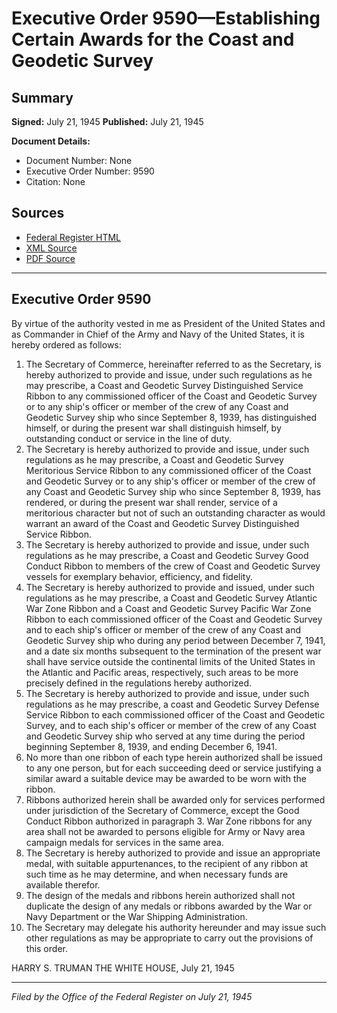 # Executive Order 9590—Establishing Certain Awards for the Coast and Geodetic Survey

## Summary

**Signed:** July 21, 1945
**Published:** July 21, 1945

**Document Details:**
- Document Number: None
- Executive Order Number: 9590
- Citation: None

## Sources
- [Federal Register HTML](https://www.presidency.ucsb.edu/documents/executive-order-9590-establishing-certain-awards-for-the-coast-and-geodetic-survey)
- [XML Source](None)
- [PDF Source](None)

---

## Executive Order 9590

By virtue of the authority vested in me as President of the United States and as Commander in Chief of the Army and Navy of the United States, it is hereby ordered as follows:
1. The Secretary of Commerce, hereinafter referred to as the Secretary, is hereby authorized to provide and issue, under such regulations as he may prescribe, a Coast and Geodetic Survey Distinguished Service Ribbon to any commissioned officer of the Coast and Geodetic Survey or to any ship's officer or member of the crew of any Coast and Geodetic Survey ship who since September 8, 1939, has distinguished himself, or during the present war shall distinguish himself, by outstanding conduct or service in the line of duty.
2. The Secretary is hereby authorized to provide and issue, under such regulations as he may prescribe, a Coast and Geodetic Survey Meritorious Service Ribbon to any commissioned officer of the Coast and Geodetic Survey or to any ship's officer or member of the crew of any Coast and Geodetic Survey ship who since September 8, 1939, has rendered, or during the present war shall render, service of a meritorious character but not of such an outstanding character as would warrant an award of the Coast and Geodetic Survey Distinguished Service Ribbon.
3. The Secretary is hereby authorized to provide and issue, under such regulations as he may prescribe, a Coast and Geodetic Survey Good Conduct Ribbon to members of the crew of Coast and Geodetic Survey vessels for exemplary behavior, efficiency, and fidelity.
4. The Secretary is hereby authorized to provide and issued, under such regulations as he may prescribe, a Coast and Geodetic Survey Atlantic War Zone Ribbon and a Coast and Geodetic Survey Pacific War Zone Ribbon to each commissioned officer of the Coast and Geodetic Survey and to each ship's officer or member of the crew of any Coast and Geodetic Survey ship who during any period between December 7, 1941, and a date six months subsequent to the termination of the present war shall have service outside the continental limits of the United States in the Atlantic and Pacific areas, respectively, such areas to be more precisely defined in the regulations hereby authorized.
5. The Secretary is hereby authorized to provide and issue, under such regulations as he may prescribe, a coast and Geodetic Survey Defense Service Ribbon to each commissioned officer of the Coast and Geodetic Survey, and to each ship's officer or member of the crew of any Coast and Geodetic Survey ship who served at any time during the period beginning September 8, 1939, and ending December 6, 1941.
6. No more than one ribbon of each type herein authorized shall be issued to any one person, but for each succeeding deed or service justifying a similar award a suitable device may be awarded to be worn with the ribbon.
7. Ribbons authorized herein shall be awarded only for services performed under jurisdiction of the Secretary of Commerce, except the Good Conduct Ribbon authorized in paragraph 3. War Zone ribbons for any area shall not be awarded to persons eligible for Army or Navy area campaign medals for services in the same area.
8. The Secretary is hereby authorized to provide and issue an appropriate medal, with suitable appurtenances, to the recipient of any ribbon at such time as he may determine, and when necessary funds are available therefor.
9. The design of the medals and ribbons herein authorized shall not duplicate the design of any medals or ribbons awarded by the War or Navy Department or the War Shipping Administration.
10. The Secretary may delegate his authority hereunder and may issue such other regulations as may be appropriate to carry out the provisions of this order.

HARRY S. TRUMAN
THE WHITE HOUSE,
July 21, 1945

---

*Filed by the Office of the Federal Register on July 21, 1945*
